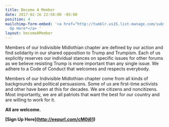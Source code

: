 ```yaml
---
title: Become A Member
date: 2017-02-16 22:58:00 -05:00
position: 4
mailchimp-form-embed: '<a href="http://tumblr.us15.list-manage.com/subscribe?u=380b49bfbc48ee5343d62f8e9&id=4ebf43733a">*Sign
  Up Here*</a> '
layout: becomeAMember
---
```


Members of our Indivisible Midlothian chapter are defined by our action and find solidarity in our shared opposition to Trump and Trumpism. Each of us explicitly reserves our individual stances on specific issues for other forums as we believe resisting Trump is more important than any single issue. We adhere to a Code of Conduct that welcomes and respects everybody.

Members of our Indivisible Midlothian chapter come from all kinds of backgrounds and political persuasions. Some of us are first-time activists and other have been at this for decades. We are citizens and noncitizens. Most importantly, we are all patriots that want the best for our country and are willing to work for it.

**All are welcome.**

<b>[Sign Up Here]<b>(http://eepurl.com/cM0j61)
